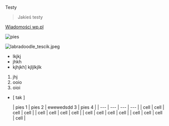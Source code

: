 Testy
> Jakieś testy
> 
[Wiadomości wp.pl](https://wp.pl)

![pies](https://i0.wp.com/www.aport.com.pl/wp-content/uploads/2023/02/labradoodle.jpeg?w=1200&ssl=1)

![labradoodle_tescik.jpeg](/mdtx-cms-folder/images/labradoodle_tescik.jpeg)

- lkjkj
- jhkh
- kjhjkh]
kjljlkjlk


1. jhj
2. ooio
3. oioi
   
- [  tak ]

  | pies 1 | pies 2 | ewewedsdd 3 | pies 4 |
| --- | --- | --- | --- |
| cell | cell | cell | cell |
| cell | cell | cell | cell |
| cell | cell | cell | cell |
| cell | cell | cell | cell |

